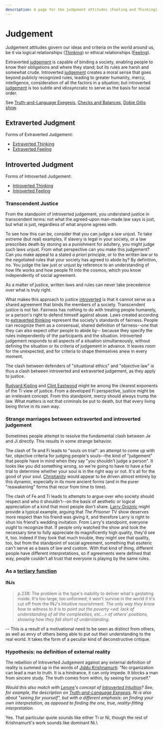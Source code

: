 ```yaml
---
description: A page for the judgement attitudes (Feeling and Thinking)
---
```


# Judgement

Judgement attitudes govern our ideas and criteria on the world around us, be it via logical relationships ([Thinking](thinking/)) or ethical relationships ([Feeling](feeling/)).&#x20;

Extraverted [judgement](./) is capable of binding a society, enabling people to know their obligations and where they stand; but its rules are harsh and somewhat crude. Introverted [judgement](./) creates a moral sense that goes beyond publicly recognized rules, leading to greater humanity, mercy, intelligence, consideration of all the factors in a situation; but introverted [judgement](./) is too subtle and idiosyncratic to serve as the basis for social order.

See [Truth-and-Language Exegesis](../../../exegeses-and-hypotheses/introversion-extraversion/truth-and-language-exegesis.md), [Checks and Balances](../../../far-flung-explorations/checks-and-balances.md), [Dobie Gillis show](../../../other/dobie-gillis-show.md).

## Extraverted Judgment

Forms of Extraverted Judgement:

* [Extraverted Thinking ](thinking/extraverted-thinking.md)
* [Extraverted Feeling](thinking/extraverted-thinking.md)

## Introverted Judgment

Forms of Introverted Judgement:

* [Introverted Thinking](thinking/introverted-thinking.md)&#x20;
* [Introverted Feeling](feeling/introverted-feeling.md)

### Transcendent Justice

From the standpoint of introverted judgement, you understand justice in transcendent terms: not what the agreed-upon man-made law says is just, but what _is_ just, regardless of what anyone agrees with.

To see how this can be, consider that you can judge a law unjust. To take extreme (but real) examples, if slavery is legal in your society, or a law prescribes death by stoning as a punishment for adultery, you might judge such laws unjust. From what perspective can you make this judgement? Can you make appeal to a stated _a priori_ principle, or to the written law or to the negotiated rules that your society has agreed to abide by? By definition, no. You judge the law just or unjust by reference to an understanding of how life works and how people fit into the cosmos, which you know independently of social agreement.

As a matter of justice, written laws and rules can never take precedence over what is truly right.

What makes this approach to justice [introverted](../#attitudes) is that it cannot serve as a shared agreement that binds the members of a society. Transcendent justice is not fair. Fairness has nothing to do with treating people humanely, or a person's right to defend himself against abuse. Laws created according to [extraverted thinking](thinking/extraverted-thinking.md) represent the society's standards of fairness. People can recognize them as a consensual, shared definition of fairness--one that they can also expect _other_ people to abide by-- because they specify the rules independently of the participants and the situation. Introverted judgement responds to all aspects of a situation simultaneously, without defining the situation or its criteria of judgement in advance. It leaves room for the unexpected, and for criteria to shape themselves anew in every moment.

The clash between defenders of "situational ethics" and "objective law" is thus a clash between introverted and extraverted judgement, as they apply to justice.

[Rudyard Kipling](https://web.archive.org/web/20070815023140/http://greenlightwiki.com/lenore-exegesis/Rudyard_Kipling) and [Clint Eastwood](https://web.archive.org/web/20070815023140/http://greenlightwiki.com/lenore-exegesis/Clint_Eastwood) might be among the clearest exponents of the Ti view of justice. From a developed Fi perspective, justice might be an irrelevant concept. From this standpoint, mercy should always trump the law. What matters is not that criminals be put to death, but that every living being thrive in its own way.

### Strange marriages between extraverted and introverted judgement

Sometimes people attempt to resolve the fundamental clash between Je and Ji directly. This results in some strange behavior.

The clash of Te and Fi leads to "souls on trial": an attempt to come up with fair, objective criteria for judging people's souls--the kind of "judgement" that people have in mind when they say "you shouldn't judge a person". It looks like you did something wrong, so we're going to have to have a fair trial to determine whether your soul is in the right way or not. It's all for the good of your soul. [Christianity](https://web.archive.org/web/20070815023140/http://greenlightwiki.com/lenore-exegesis/Christianity) would appear to be driven almost entirely by this dynamic, especially in its more ancient forms (and in the purer "reawakening" forms that recur from time to time).

The clash of Fe and Ti leads to attempts to argue over who society should respect and who it shouldn't--on the basis of aesthetic or logical appreciation of a kind that most people don't share. [Larry Groznic](https://web.archive.org/web/20070815023140/http://greenlightwiki.com/lenore-exegesis/Larry_Groznic) might provide a typical example, arguing that _The Prisoner_ TV show deserves more respect than his friend was giving it, and therefore Larry is right to shun his friend's wedding invitation. From Larry's standpoint, everyone _ought_ to recognize that. If people only watched the show and took the necessary time to fully appreciate its magnificently high quality, they'd see it, too. Indeed if they took that much trouble, they might see that quality, too, but from the standpoint of social agreement, something that esoteric can't serve as a basis of law and custom. With that kind of thing, different people have different interpretations, so if agreements were defined that way, people couldn't all trust that everyone is playing by the same rules.

### As a [tertiary function](../cognitive-stack/tertiary-function/)

#### **INJs**

> p.238: The problem is the type's inability to deliver what's gestating inside. It's too large, too unformed; it won't survive in the world if it's cut off from the INJ's Intuitive nourishment. _The only way they know how to witness to it is to point out the poverty \<ed: lack of understanding of all the complexities, etc...> of others' positions, showing how they fall short of understanding_.

\-- This is a result of a motivational need to be seen as distinct from others, as well as envy of others being able to put out their understanding to the real world. It takes the form of a peculiar kind of deconstructive critique.

### Hypothesis: no definition of external reality

The rebellion of Introverted Judgement against any external definition of reality is summed up in the words of [Jiddu Krishnamurti](https://web.archive.org/web/20070815023140/http://greenlightwiki.com/lenore-exegesis/Jiddu_Krishnamurti): "No organization can lead a man to truth. It is a hindrance, it can only impede. It blocks a man from sincere study. The truth comes from within, by seeing for yourself."

_Would this also match with_ [_Lenore_](../../../people-and-systems/lenore-thomson.md)_'s concept of_ [_Introverted Intuition_](../perception/intuition/introverted-intuition.md)_? See, for example, the description on_ [_Truth-and-Language Exegesis_](../../../exegeses-and-hypotheses/introversion-extraversion/truth-and-language-exegesis.md)_. Ni is also about "seeing for yourself", but with a different emphasis: on finding your own interpretation, as opposed to finding the one, true, reality-fitting interpretation._

Yes. That particular quote sounds like either Ti or Ni, though the rest of Krishnamurti's work sounds like dominant Ni.\

